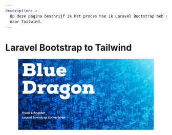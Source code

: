 ```yaml
---
description: >-
  Op deze pagina beschrijf ik het proces hoe ik Laravel Bootstrap heb geconvert
  naar Tailwind.
---
```


# Laravel Bootstrap to Tailwind

<figure><img src="../.gitbook/assets/vaklaravelbootstrapconvert.png" alt=""><figcaption></figcaption></figure>
